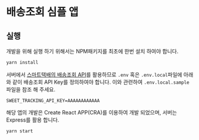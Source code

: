 # 배송조회 심플 앱

## 실행

개발을 위해 실행 하기 위해서는 NPM패키지를 최초에 한번 설치 하여야 합니다.

```bash
yarn install
```

서버에서 [스마트택배의 배송조회 API](https://tracking.sweettracker.co.kr)를 활용하므로 `.env` 혹은 `.env.local`파일에 아래와 같이 배송조회 API Key를 정의하여야 합니다. 이와 관련하여 `.env.local.sample`파일을 참조 해 주세요.

```
SWEET_TRACKING_API_KEY=AAAAAAAAAAAA
```

해당 앱의 개발은 Create React APP(CRA)를 이용하여 개발 되었으며, 서버는 Express를 활용 합니다.

```bash
yarn start
```
